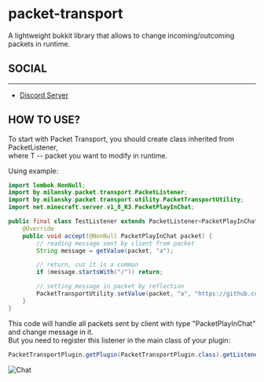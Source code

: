 # packet-transport

A lightweight bukkit library that allows to change incoming/outcoming packets in runtime.

## SOCIAL

<hr>
<ul>
<li><a href="https://discord.gg/S6CV7e2CYK">Discord Server</a></li>
</ul>

## HOW TO USE?

To start with Packet Transport, you should create class inherited from PacketListener<T>, <br>
where T -- packet you want to modify in runtime.

Using example:

```java
import lombok.NonNull;
import by.milansky.packet.transport.PacketListener;
import by.milansky.packet.transport.utility.PacketTransportUtility;
import net.minecraft.server.v1_8_R3.PacketPlayInChat;

public final class TestListener extends PacketListener<PacketPlayInChat> {
    @Override
    public void accept(@NonNull PacketPlayInChat packet) {
        // reading message sent by client from packet
        String message = getValue(packet, "a");

        // return, cuz it is a comman
        if (message.startsWith("/")) return;

        // setting message in packet by reflection
        PacketTransportUtility.setValue(packet, "a", "https://github.com/rmilansky/packet-transport");
    }
}

```

This code will handle all packets sent by client with type "PacketPlayInChat" and change message in it.<br>
But you need to register this listener in the main class of your plugin:

```java
PacketTransportPlugin.getPlugin(PacketTransportPlugin.class).getListenerManager().register(this,new TestListener());
```

![Chat](https://i.imgur.com/rXEraSV.png)